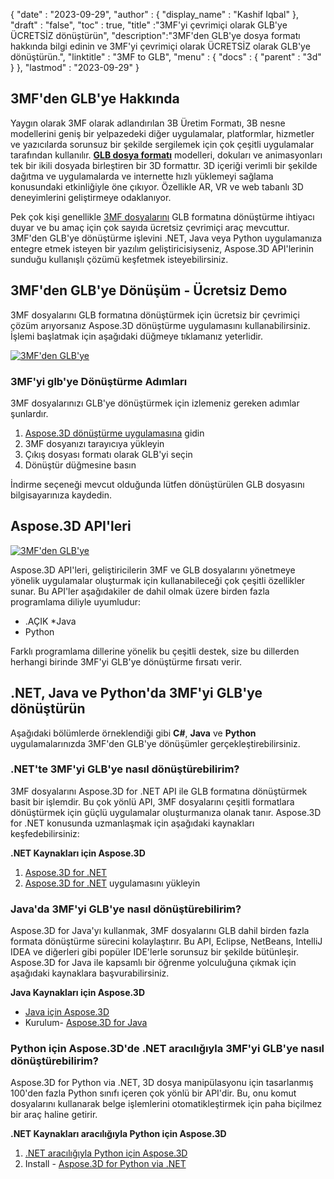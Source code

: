 {
  "date" : "2023-09-29",
  "author" : {
    "display_name" : "Kashif Iqbal"
},
  "draft" : "false",
  "toc" : true,
  "title" :"3MF'yi çevrimiçi olarak GLB'ye ÜCRETSİZ dönüştürün",
  "description":"3MF'den GLB'ye dosya formatı hakkında bilgi edinin ve 3MF'yi çevrimiçi olarak ÜCRETSİZ olarak GLB'ye dönüştürün.",
  "linktitle" : "3MF to GLB",
  "menu" : {
    "docs" : {
      "parent" : "3d"
}
},
  "lastmod" : "2023-09-29"
}

## 3MF'den GLB'ye Hakkında

Yaygın olarak 3MF olarak adlandırılan 3B Üretim Formatı, 3B nesne modellerini geniş bir yelpazedeki diğer uygulamalar, platformlar, hizmetler ve yazıcılarda sorunsuz bir şekilde sergilemek için çok çeşitli uygulamalar tarafından kullanılır. **[GLB dosya formatı](/tr/3d/glb/)** modelleri, dokuları ve animasyonları tek bir ikili dosyada birleştiren bir 3D formattır. 3D içeriği verimli bir şekilde dağıtma ve uygulamalarda ve internette hızlı yüklemeyi sağlama konusundaki etkinliğiyle öne çıkıyor. Özellikle AR, VR ve web tabanlı 3D deneyimlerini geliştirmeye odaklanıyor.

Pek çok kişi genellikle [3MF dosyalarını](/tr/3d/3mf/) GLB formatına dönüştürme ihtiyacı duyar ve bu amaç için çok sayıda ücretsiz çevrimiçi araç mevcuttur. 3MF'den GLB'ye dönüştürme işlevini .NET, Java veya Python uygulamanıza entegre etmek isteyen bir yazılım geliştiricisiyseniz, Aspose.3D API'lerinin sunduğu kullanışlı çözümü keşfetmek isteyebilirsiniz.

## 3MF'den GLB'ye Dönüşüm - Ücretsiz Demo

3MF dosyalarını GLB formatına dönüştürmek için ücretsiz bir çevrimiçi çözüm arıyorsanız Aspose.3D dönüştürme uygulamasını kullanabilirsiniz. İşlemi başlatmak için aşağıdaki düğmeye tıklamanız yeterlidir.

[![3MF'den GLB'ye](../3mf-to-glb.png)](https://products.aspose.app/3d/conversion/)

### 3MF'yi glb'ye Dönüştürme Adımları

3MF dosyalarınızı GLB'ye dönüştürmek için izlemeniz gereken adımlar şunlardır.

1. [Aspose.3D dönüştürme uygulamasına](https://products.aspose.app/3d/conversion/) gidin
1. 3MF dosyanızı tarayıcıya yükleyin
1. Çıkış dosyası formatı olarak GLB'yi seçin
1. Dönüştür düğmesine basın

İndirme seçeneği mevcut olduğunda lütfen dönüştürülen GLB dosyasını bilgisayarınıza kaydedin.

## Aspose.3D API'leri

[![3MF'den GLB'ye](../try-aspose-3d.png)](https://products.aspose.com/3d/)

Aspose.3D API'leri, geliştiricilerin 3MF ve GLB dosyalarını yönetmeye yönelik uygulamalar oluşturmak için kullanabileceği çok çeşitli özellikler sunar. Bu API'ler aşağıdakiler de dahil olmak üzere birden fazla programlama diliyle uyumludur:

* .AÇIK
*Java
* Python

Farklı programlama dillerine yönelik bu çeşitli destek, size bu dillerden herhangi birinde 3MF'yi GLB'ye dönüştürme fırsatı verir.

## .NET, Java ve Python'da 3MF'yi GLB'ye dönüştürün

Aşağıdaki bölümlerde örneklendiği gibi **C#**, **Java** ve **Python** uygulamalarınızda 3MF'den GLB'ye dönüşümler gerçekleştirebilirsiniz.

### .NET'te 3MF'yi GLB'ye nasıl dönüştürebilirim?

3MF dosyalarını Aspose.3D for .NET API ile GLB formatına dönüştürmek basit bir işlemdir. Bu çok yönlü API, 3MF dosyalarını çeşitli formatlara dönüştürmek için güçlü uygulamalar oluşturmanıza olanak tanır. Aspose.3D for .NET konusunda uzmanlaşmak için aşağıdaki kaynakları keşfedebilirsiniz:

**.NET Kaynakları için Aspose.3D**

1. [Aspose.3D for .NET](https://products.aspose.com/3d/net/)
1. [Aspose.3D for .NET](https://docs.aspose.com/3d/net/installation/) uygulamasını yükleyin

### Java'da 3MF'yi GLB'ye nasıl dönüştürebilirim?

Aspose.3D for Java'yı kullanmak, 3MF dosyalarını GLB dahil birden fazla formata dönüştürme sürecini kolaylaştırır. Bu API, Eclipse, NetBeans, IntelliJ IDEA ve diğerleri gibi popüler IDE'lerle sorunsuz bir şekilde bütünleşir. Aspose.3D for Java ile kapsamlı bir öğrenme yolculuğuna çıkmak için aşağıdaki kaynaklara başvurabilirsiniz.

**Java Kaynakları için Aspose.3D**

* [Java için Aspose.3D](https://products.aspose.com/3d/java/)
* Kurulum- [Aspose.3D for Java](https://docs.aspose.com/3d/java/installation/)

### Python için Aspose.3D'de .NET aracılığıyla 3MF'yi GLB'ye nasıl dönüştürebilirim?

Aspose.3D for Python via .NET, 3D dosya manipülasyonu için tasarlanmış 100'den fazla Python sınıfı içeren çok yönlü bir API'dir. Bu, onu komut dosyalarını kullanarak belge işlemlerini otomatikleştirmek için paha biçilmez bir araç haline getirir.

**.NET Kaynakları aracılığıyla Python için Aspose.3D**

1. [.NET aracılığıyla Python için Aspose.3D](https://products.aspose.com/3d/python-net/)
1. Install - [Aspose.3D for Python via .NET](https://releases.aspose.com/3d/python-net/)
